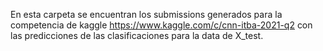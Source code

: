 En esta carpeta se encuentran los submissions generados para la competencia de kaggle https://www.kaggle.com/c/cnn-itba-2021-q2 con las predicciones de las clasificaciones para la data de X_test.

